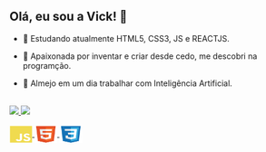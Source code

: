 ## Olá, eu sou a Vick! 🌌

- 🌱 Estudando atualmente HTML5, CSS3, JS e REACTJS.

- 🔮 Apaixonada por inventar e criar desde cedo, me descobri na programção.

- 🎯 Almejo em um dia trabalhar com Inteligência Artificial.

<br>

<div>
   <a href="https://github.com/ma-vick">
   <img height="180em" src="https://github-readme-stats.vercel.app/api?username=ma-vick&show_icons=true&theme=tokyonight&include_all_commits=true&count_private=true"/>
   <img height="180em" src="https://github-readme-stats.vercel.app/api/top-langs/?username=ma-vick&layout=compact&langs_count=6&theme=tokyonight"/>

</div>

 <div>
   <a href="https://github.com/ma-vick">
    
</div>
<div style="display: inline_block"><br>
  <img align="center" alt="Js" height="30" width="40" src="https://raw.githubusercontent.com/devicons/devicon/master/icons/javascript/javascript-plain.svg">
  <img align="center" alt="HTML" height="30" width="40" src="https://raw.githubusercontent.com/devicons/devicon/master/icons/html5/html5-original.svg">
  <img align="center" alt="CSS" height="30" width="40" src="https://raw.githubusercontent.com/devicons/devicon/master/icons/css3/css3-original.svg">
</div>

